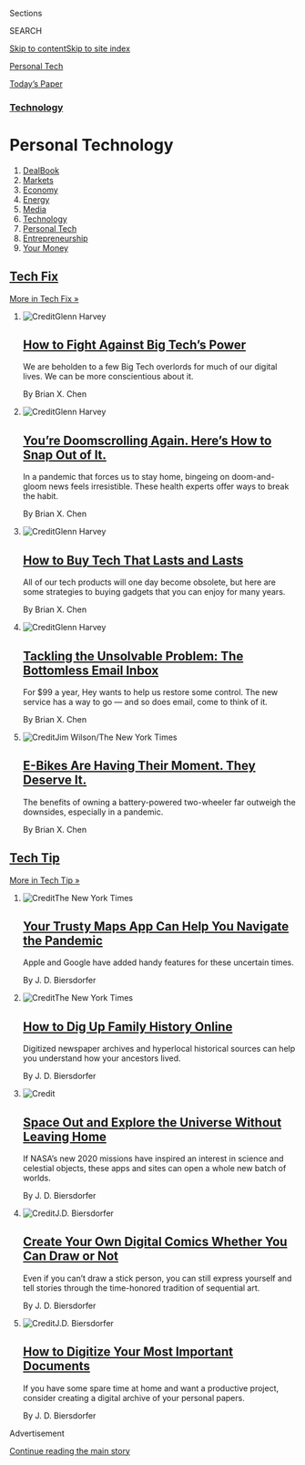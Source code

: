<div id="app">

<div>

<div class="NYTAppHideMasthead css-zz1s19 e1suatyy0">

<div class="section css-ui9rw0 e1suatyy2">

<div class="css-11hrj97 er09x8g0">

<div class="css-6n7j50">

</div>

<span class="css-1dv1kvn">Sections</span>

<div class="css-10488qs">

<span class="css-1dv1kvn">SEARCH</span>

</div>

[Skip to content](#site-content)[Skip to site index](#site-index)

</div>

<div id="masthead-section-label" class="css-1fnb9ct eaxe0e00">

[Personal
Tech](https://www.nytimes3xbfgragh.onion/section/technology/personaltech)

</div>

<div class="css-10698na e1huz5gh0">

</div>

</div>

<div id="masthead-bar-one" class="section hasLinks css-15hmgas e1csuq9d3">

<div class="css-uqyvli e1csuq9d0">

</div>

<div class="css-1uqjmks e1csuq9d1">

</div>

<div class="css-9e9ivx">

[](https://myaccount.nytimes3xbfgragh.onion/auth/login?response_type=cookie&client_id=vi)

</div>

<div class="css-1bvtpon e1csuq9d2">

[Today’s
Paper](https://www.nytimes3xbfgragh.onion/section/todayspaper)

</div>

</div>

</div>

</div>

<div data-aria-hidden="false">

<div id="site-content" data-role="main">

<div id="collection-personaltech" class="section css-15h4p1b e9abtgs0">

<div class="css-1j21atc e1svk9qx1">

<div class="css-fmiefx e1svk9qx2">

<div class="css-1hk7r2m eu54l5x0">

<div id="sponsor-wrapper" class="css-7a1pgi eaca97t0" type="sponsor" hidden="">

<div id="sponsor-slug" class="css-1l4mleb eaca97t1" hidden="">

Supported by

</div>

[Continue reading the main
story](#after-sponsor)

<div id="sponsor" class="ad sponsor-wrapper" style="text-align:left;height:100%;display:block">

</div>

<div id="after-sponsor">

</div>

</div>

</div>

### <span class="css-5xm8y ezz4tcd1">[Technology](/section/technology)</span>

</div>

<div class="css-nfcc9b e1svk9qx3">

<div class="css-vl9dhg e1svk9qx5">

<div class="css-1nrhkj6 e1svk9qx6">

# Personal Technology

<div class="follow-button-placeholder" data-collection-id="">

</div>

</div>

</div>

</div>

</div>

1.  [DealBook](/pages/business/dealbook/index.html)
2.  [Markets](https://markets.on.nytimes3xbfgragh.onion)
3.  [Economy](/section/business/economy)
4.  [Energy](/section/business/energy-environment)
5.  [Media](/section/business/media)
6.  [Technology](/section/technology)
7.  [Personal Tech](/section/technology/personaltech)
8.  [Entrepreneurship](/section/business/smallbusiness)
9.  [Your Money](/section/your-money)

<div class="css-4svvz1 ekkqrpp0">

<div class="section 5-band css-1xsib86 ep7jkp60">

## [Tech Fix](/column/tech-fix)

[More in Tech Fix
    »](/column/tech-fix)

1.  ![<span class="css-1hhnwbi e1oaj3zl2"><span class="css-1dv1kvn">Credit</span>Glenn
    Harvey</span>](https://static01.graylady3jvrrxbe.onion/images/2020/07/30/business/29Techfix-illo/30Techfix-illo-videoLarge.jpg)
    
    <div class="css-10wtrbd">
    
    ## [How to Fight Against Big Tech’s Power](/2020/07/29/technology/personaltech/big-tech-power-how-to-fight.html)
    
    We are beholden to a few Big Tech overlords for much of our digital
    lives. We can be more conscientious about
    it.
    
    <span class="css-me3p27"></span><span class="css-1dydysp e4e4i5l3"></span><span class="css-9voj2j">By
    <span class="css-1baulvz last-byline" itemprop="name">Brian X.
    Chen</span></span>
    
    </div>

2.  ![<span class="css-1hhnwbi e1oaj3zl2"><span class="css-1dv1kvn">Credit</span>Glenn
    Harvey</span>](https://static01.graylady3jvrrxbe.onion/images/2020/07/16/business/16Techfix-illo/15Techfix-illo-videoLarge-v2.jpg)
    
    <div class="css-10wtrbd">
    
    ## [You’re Doomscrolling Again. Here’s How to Snap Out of It.](/2020/07/15/technology/personaltech/youre-doomscrolling-again-heres-how-to-snap-out-of-it.html)
    
    In a pandemic that forces us to stay home, bingeing on
    doom-and-gloom news feels irresistible. These health experts offer
    ways to break the
    habit.
    
    <span class="css-me3p27"></span><span class="css-1dydysp e4e4i5l3"></span><span class="css-9voj2j">By
    <span class="css-1baulvz last-byline" itemprop="name">Brian X.
    Chen</span></span>
    
    </div>

3.  ![<span class="css-1hhnwbi e1oaj3zl2"><span class="css-1dv1kvn">Credit</span>Glenn
    Harvey</span>](https://static01.graylady3jvrrxbe.onion/images/2020/07/09/business/09Techfix-illo/07Techfix-illo-videoLarge.jpg)
    
    <div class="css-10wtrbd">
    
    ## [How to Buy Tech That Lasts and Lasts](/2020/07/08/technology/personaltech/tech-that-lasts.html)
    
    All of our tech products will one day become obsolete, but here are
    some strategies to buying gadgets that you can enjoy for many
    years.
    
    <span class="css-me3p27"></span><span class="css-1dydysp e4e4i5l3"></span><span class="css-9voj2j">By
    <span class="css-1baulvz last-byline" itemprop="name">Brian X.
    Chen</span></span>
    
    </div>

4.  ![<span class="css-1hhnwbi e1oaj3zl2"><span class="css-1dv1kvn">Credit</span>Glenn
    Harvey</span>](https://static01.graylady3jvrrxbe.onion/images/2020/06/17/business/17Techfix-illo/17Techfix-illo-videoLarge.jpg)
    
    <div class="css-10wtrbd">
    
    ## [Tackling the Unsolvable Problem: The Bottomless Email Inbox](/2020/06/17/technology/personaltech/hey-email-service-screening.html)
    
    For $99 a year, Hey wants to help us restore some control. The new
    service has a way to go — and so does email, come to think of
    it.
    
    <span class="css-me3p27"></span><span class="css-1dydysp e4e4i5l3"></span><span class="css-9voj2j">By
    <span class="css-1baulvz last-byline" itemprop="name">Brian X.
    Chen</span></span>
    
    </div>

5.  ![<span class="css-1hhnwbi e1oaj3zl2"><span class="css-1dv1kvn">Credit</span>Jim
    Wilson/The New York
    Times</span>](https://static01.graylady3jvrrxbe.onion/images/2020/06/03/business/03techfix1/merlin_173044968_b11a15e2-c026-42bf-b05b-38a6d8a3782a-videoLarge.jpg)
    
    <div class="css-10wtrbd">
    
    ## [E-Bikes Are Having Their Moment. They Deserve It.](/2020/06/03/technology/personaltech/e-bikes-are-having-their-moment-they-deserve-it.html)
    
    The benefits of owning a battery-powered two-wheeler far outweigh
    the downsides, especially in a
    pandemic.
    
    <span class="css-me3p27"></span><span class="css-1dydysp e4e4i5l3"></span><span class="css-9voj2j">By
    <span class="css-1baulvz last-byline" itemprop="name">Brian X.
    Chen</span></span>
    
    </div>

</div>

<div class="section 5-band css-1ftj7uz ep7jkp60">

## [Tech Tip](/column/tech-tip)

[More in Tech Tip
    »](/column/tech-tip)

1.  ![<span class="css-1hhnwbi e1oaj3zl2"><span class="css-1dv1kvn">Credit</span>The
    New York
    Times</span>](https://static01.graylady3jvrrxbe.onion/images/2020/07/22/technology/personaltech/22TECHTIP_TOP/22TECHTIP_TOP-videoLarge.jpg)
    
    <div class="css-10wtrbd">
    
    ## [Your Trusty Maps App Can Help You Navigate the Pandemic](/2020/07/22/technology/personaltech/maps-apps-coronavirus-pandemic.html)
    
    Apple and Google have added handy features for these uncertain
    times.
    
    <span class="css-me3p27"></span><span class="css-1dydysp e4e4i5l3"></span><span class="css-9voj2j">By
    <span class="css-1baulvz last-byline" itemprop="name">J. D.
    Biersdorfer</span></span>
    
    </div>

2.  ![<span class="css-1hhnwbi e1oaj3zl2"><span class="css-1dv1kvn">Credit</span>The
    New York
    Times</span>](https://static01.graylady3jvrrxbe.onion/images/2020/06/24/technology/personaltech/24TECHTIP_TOP/24TECHTIP_TOP-videoLarge.jpg)
    
    <div class="css-10wtrbd">
    
    ## [How to Dig Up Family History Online](/2020/06/24/technology/personaltech/family-history-genealogy-online.html)
    
    Digitized newspaper archives and hyperlocal historical sources can
    help you understand how your ancestors
    lived.
    
    <span class="css-me3p27"></span><span class="css-1dydysp e4e4i5l3"></span><span class="css-9voj2j">By
    <span class="css-1baulvz last-byline" itemprop="name">J. D.
    Biersdorfer</span></span>
    
    </div>

3.  ![<span class="css-1hhnwbi e1oaj3zl2"><span class="css-1dv1kvn">Credit</span></span>](https://static01.graylady3jvrrxbe.onion/images/2020/05/27/technology/personaltech/27TECHTIP_TOP/27TECHTIP_TOP-videoLarge.jpg)
    
    <div class="css-10wtrbd">
    
    ## [Space Out and Explore the Universe Without Leaving Home](/2020/05/27/technology/personaltech/techtip-nasa-apps.html)
    
    If NASA’s new 2020 missions have inspired an interest in science and
    celestial objects, these apps and sites can open a whole new batch
    of
    worlds.
    
    <span class="css-me3p27"></span><span class="css-1dydysp e4e4i5l3"></span><span class="css-9voj2j">By
    <span class="css-1baulvz last-byline" itemprop="name">J. D.
    Biersdorfer</span></span>
    
    </div>

4.  ![<span class="css-1hhnwbi e1oaj3zl2"><span class="css-1dv1kvn">Credit</span>J.D.
    Biersdorfer</span>](https://static01.graylady3jvrrxbe.onion/images/2020/04/30/technology/personaltech/30-TECHTIP-PRINT/29TECHTIP_TOP-videoLarge.jpg)
    
    <div class="css-10wtrbd">
    
    ## [Create Your Own Digital Comics Whether You Can Draw or Not](/2020/04/29/technology/personaltech/create-your-own-digital-comics-whether-you-can-draw-or-not.html)
    
    Even if you can’t draw a stick person, you can still express
    yourself and tell stories through the time-honored tradition of
    sequential
    art.
    
    <span class="css-me3p27"></span><span class="css-1dydysp e4e4i5l3"></span><span class="css-9voj2j">By
    <span class="css-1baulvz last-byline" itemprop="name">J. D.
    Biersdorfer</span></span>
    
    </div>

5.  ![<span class="css-1hhnwbi e1oaj3zl2"><span class="css-1dv1kvn">Credit</span>J.D.
    Biersdorfer</span>](https://static01.graylady3jvrrxbe.onion/images/2020/04/02/technology/personaltech/02TECHTIP-LEAD/01TECHTIP_01-videoLarge.jpg)
    
    <div class="css-10wtrbd">
    
    ## [How to Digitize Your Most Important Documents](/2020/04/01/technology/personaltech/digitizing-important-documents.html)
    
    If you have some spare time at home and want a productive project,
    consider creating a digital archive of your personal
    papers.
    
    <span class="css-me3p27"></span><span class="css-1dydysp e4e4i5l3"></span><span class="css-9voj2j">By
    <span class="css-1baulvz last-byline" itemprop="name">J. D.
    Biersdorfer</span></span>
    
    </div>

</div>

<div id="mid1-wrapper" class="css-1mn4oms eaca97t0" type="rank">

<div id="mid1-slug" class="css-1tag3rd eaca97t1">

Advertisement

</div>

[Continue reading the main
story](#after-mid1)

<div id="mid1" class="ad mid1-wrapper" style="text-align:center;height:100%;display:block">

</div>

<div id="after-mid1">

</div>

</div>

<div class="section 5-band css-1ftj7uz ep7jkp60">

## [Tech We’re Using](/column/tech-we-are-using)

[More in Tech We’re Using
    »](/column/tech-we-are-using)

1.  ![<span class="css-1hhnwbi e1oaj3zl2"><span class="css-1dv1kvn">Credit</span>Tom
    Brenner/The New York
    Times</span>](https://static01.graylady3jvrrxbe.onion/images/2019/12/18/business/18techusing1/merlin_139111119_8a989ef0-5d07-43c4-8bd7-870a780b69dd-videoLarge.jpg)
    
    <div class="css-10wtrbd">
    
    ## [What We Learned About the Technology That Times Journalists Use](/2019/12/18/technology/personaltech/technology-times-journalists-use.html)
    
    After three years and more than 130 columns, the smartphone was
    tops. There were also some deliberate Luddites among
    us.
    
    <span class="css-me3p27"></span><span class="css-1dydysp e4e4i5l3"></span><span class="css-9voj2j">By
    <span class="css-1baulvz last-byline" itemprop="name">Brian X.
    Chen</span></span>
    
    </div>

2.  ![<span class="css-1hhnwbi e1oaj3zl2"><span class="css-1dv1kvn">Credit</span>Ting
    Shen for The New York
    Times</span>](https://static01.graylady3jvrrxbe.onion/images/2019/12/04/business/04techusing/merlin_165174558_81dadebe-7f3a-4287-a92c-a11bc7774a46-videoLarge.jpg)
    
    <div class="css-10wtrbd">
    
    ## [Silicon Valley Learns Washington’s Language (and Vice Versa)](/2019/12/04/technology/personaltech/silicon-valley-washington.html)
    
    Big Tech’s presence in the capital is unmistakable, and its
    interests intersect with more and more issues, says David McCabe, a
    tech policy
    reporter.
    
    <span class="css-me3p27"></span><span class="css-1dydysp e4e4i5l3"></span><span class="css-9voj2j">By
    <span class="css-1baulvz last-byline" itemprop="name">David
    McCabe</span></span>
    
    </div>

3.  ![<span class="css-1hhnwbi e1oaj3zl2"><span class="css-1dv1kvn">Credit</span>Haruka
    Sakaguchi for The New York
    Times</span>](https://static01.graylady3jvrrxbe.onion/images/2019/11/27/business/27techusing1/27techusing1-videoLarge-v2.jpg)
    
    <div class="css-10wtrbd">
    
    ## [A Big Screen to Sift Through Recruits](/2019/11/27/technology/personaltech/young-tech-users.html)
    
    Many people joining the newsroom are digitally savvy and helping
    media with a digital transition, says Theodore Kim, who runs
    fellowships and
    internships.
    
    <span class="css-me3p27"></span><span class="css-1dydysp e4e4i5l3"></span><span class="css-9voj2j">By
    <span class="css-1baulvz last-byline" itemprop="name">Theodore
    Kim</span></span>
    
    </div>

4.  ![<span class="css-1hhnwbi e1oaj3zl2"><span class="css-1dv1kvn">Credit</span>Gabby
    Jones for The New York
    Times</span>](https://static01.graylady3jvrrxbe.onion/images/2019/11/20/business/20techusing/20techusing-videoLarge.jpg)
    
    <div class="css-10wtrbd">
    
    ## [Want the Greenest Device? You May Already Own It](/2019/11/20/technology/personaltech/green-environmental-tech.html)
    
    One way to help the planet is not to buy new tech, especially stuff
    the planet never needed, says Kendra Pierre-Louis, who reports on
    the
    environment.
    
    <span class="css-me3p27"></span><span class="css-1dydysp e4e4i5l3"></span><span class="css-9voj2j">By
    <span class="css-1baulvz last-byline" itemprop="name">Kendra
    Pierre-Louis</span></span>
    
    </div>

5.  ![<span class="css-1hhnwbi e1oaj3zl2"><span class="css-1dv1kvn">Credit</span>Karsten
    Moran for The New York
    Times</span>](https://static01.graylady3jvrrxbe.onion/images/2019/11/12/business/12techusing1/12techusing1-videoLarge.jpg)
    
    <div class="css-10wtrbd">
    
    ## [In Data Journalism, Tech Matters Less Than the People](/2019/11/13/technology/personaltech/data-journalism-economics.html)
    
    Ben Casselman, an economics reporter, uses a programming language
    called R and works with vast data sets. But he says interviews still
    make for the best
    stories.
    
    <span class="css-me3p27"></span><span class="css-1dydysp e4e4i5l3"></span><span class="css-9voj2j">By
    <span class="css-1baulvz last-byline" itemprop="name">Ben
    Casselman</span></span>
    
    </div>

</div>

<div class="section 5-band css-1ftj7uz ep7jkp60">

## [Technology](/section/technology)

[More in Technology
    »](/section/technology)

1.  ![<span class="css-1hhnwbi e1oaj3zl2"><span class="css-1dv1kvn">Credit</span></span>](https://static01.graylady3jvrrxbe.onion/images/2020/08/02/business/02twitterteen-clark-copy/02twitterteen-clark-copy-videoLarge.jpg)
    
    <div class="css-10wtrbd">
    
    ## [From Minecraft Tricks to Twitter Hack: A Florida Teen’s Troubled Online Path](/2020/08/02/technology/florida-teenager-twitter-hack.html)
    
    The teenage “mastermind” of the recent Twitter breach, who had a
    difficult family life, poured his energy into video games and
    cryptocurrency.
    
    <span class="css-me3p27"></span><span class="css-1dydysp e4e4i5l3"></span><span class="css-9voj2j">By
    <span class="css-1baulvz" itemprop="name">Nathaniel Popper</span>,
    <span class="css-1baulvz" itemprop="name">Kate Conger</span> and
    <span class="css-1baulvz last-byline" itemprop="name">Kellen
    Browning</span></span>
    
    </div>

2.  ![<span class="css-1hhnwbi e1oaj3zl2"><span class="css-1dv1kvn">Credit</span>Martin
    Bureau/Agence France-Presse — Getty
    Images</span>](https://static01.graylady3jvrrxbe.onion/images/2020/08/01/business/01tiktok/merlin_175185663_9e434ff0-7dd2-45cb-9722-b47752b5bd81-videoLarge.jpg)
    
    <div class="css-10wtrbd">
    
    ## [ByteDance Said to Offer to Sell TikTok’s U.S. Operations](/2020/08/01/technology/tiktok-sale-trump-ban.html)
    
    The Trump administration has said the video app poses security
    concerns because of its Chinese
    ownership.
    
    <span class="css-me3p27"></span><span class="css-1dydysp e4e4i5l3"></span><span class="css-9voj2j">By
    <span class="css-1baulvz" itemprop="name">Raymond Zhong</span> and
    <span class="css-1baulvz last-byline" itemprop="name">Steve
    Lohr</span></span>
    
    </div>

3.  ![<span class="css-1hhnwbi e1oaj3zl2"><span class="css-1dv1kvn">Credit</span>Anjum
    Naveed/Associated
    Press</span>](https://static01.graylady3jvrrxbe.onion/images/2020/08/01/business/01tiktok-explainer/merlin_174789882_5921ddba-8b0b-4810-8be5-13759f7e727c-videoLarge.jpg)
    
    <div class="css-10wtrbd">
    
    ## [What’s Going On With TikTok? Here’s What We Know](/2020/08/01/technology/tiktok-trump-microsoft-bytedance-china-ban.html)
    
    President Trump is talking about banning the app. TikTok may also
    sell its U.S. operations. Let’s sort through it all
    here.
    
    <span class="css-me3p27"></span><span class="css-1dydysp e4e4i5l3"></span><span class="css-9voj2j">By
    <span class="css-1baulvz last-byline" itemprop="name">David
    McCabe</span></span>
    
    </div>

4.  ![<span class="css-1hhnwbi e1oaj3zl2"><span class="css-1dv1kvn">Credit</span></span>](https://static01.graylady3jvrrxbe.onion/images/2020/07/31/business/facebook-july-ads-1596240062542/facebook-july-ads-1596240062542-videoLarge.png)
    
    <div class="css-10wtrbd">
    
    ## [More Than 1,000 Companies Boycotted Facebook. Did It Work?](/2020/08/01/business/media/facebook-boycott.html)
    
    Major advertisers on Facebook reduced their spending by millions of
    dollars in July, but not enough to significantly damage the
    platform’s
    revenue.
    
    <span class="css-me3p27"></span><span class="css-1dydysp e4e4i5l3"></span><span class="css-9voj2j">By
    <span class="css-1baulvz" itemprop="name">Tiffany Hsu</span> and
    <span class="css-1baulvz last-byline" itemprop="name">Eleanor
    Lutz</span></span>
    
    </div>

5.  ![<span class="css-1hhnwbi e1oaj3zl2"><span class="css-1dv1kvn">Credit</span>David
    Walter Banks for The New York
    Times</span>](https://static01.graylady3jvrrxbe.onion/images/2020/08/03/fashion/03TIKTOK-BAN-jp/03TIKTOK-BAN-jp-videoLarge-v2.jpg)
    
    <div class="css-10wtrbd">
    
    ## [TikTok Ban? Creators and Fans Are Big Mad](/2020/08/02/style/tiktok-ban-threat-trump.html)
    
    The uncertainty over the future of the wildly popular video app has
    brought chaos to its user community — and to the entertainment and
    advertising industries as
    well.
    
    <span class="css-me3p27"></span><span class="css-1dydysp e4e4i5l3"></span><span class="css-9voj2j">By
    <span class="css-1baulvz last-byline" itemprop="name">Taylor
    Lorenz</span></span>
    
    </div>

</div>

<div id="mid2-wrapper" class="css-1mn4oms eaca97t0" type="rank">

<div id="mid2-slug" class="css-1tag3rd eaca97t1">

Advertisement

</div>

[Continue reading the main
story](#after-mid2)

<div id="mid2" class="ad mid2-wrapper" style="text-align:center;height:100%;display:block">

</div>

<div id="after-mid2">

</div>

</div>

</div>

<div class="css-185go5a e1o5byef0">

<div class="css-15cbhtu">

  - [Latest](#stream-panel)
  - <span class="css-6n7j50">Search</span>
    <div class="control">
    <div class="label-container css-1dv1kvn">
    Search
    </div>
    <div class="css-wm4t3d">
    **<span id="clear-search-input" class="css-1dv1kvn">Clear this text
    input</span>
    </div>
    </div>
    <span class="css-1iovbfw"></span>

<div id="stream-panel" class="section css-8msx5b e1jz0cab1">

<div class="css-13mho3u">

1.  
    
    <div class="css-1cp3ece">
    
    <div class="css-1l4spti">
    
    [](/2020/07/31/technology/william-english-who-helped-build-the-computer-mouse-dies-at-91.html)
    
    <div class="css-79elbk">
    
    ![](https://static01.graylady3jvrrxbe.onion/images/2020/08/02/obituaries/02English-obit1/Obit-English1-thumbWide.jpg?quality=75&auto=webp&disable=upscale)
    
    </div>
    
    ## William English, Who Helped Build the Computer Mouse, Dies at 91
    
    He was one of the computing pioneers who “showed what a computer
    interface could — and should — look like,” a colleague said.
    
    <div class="css-1nqbnmb ea5icrr0">
    
    By <span class="css-1n7hynb">Cade
    Metz</span>
    
    </div>
    
    </div>
    
    <div class="css-1lc2l26 e1xfvim33">
    
    </div>
    
    </div>

2.  
    
    <div class="css-1cp3ece">
    
    <div class="css-1l4spti">
    
    [](/2020/07/28/fashion/weddings/livestream-your-wedding-like-a-pro.html)
    
    <div class="css-79elbk">
    
    ![](https://static01.graylady3jvrrxbe.onion/images/2020/08/02/fashion/00LIVE-STREAM-WED-COMBO/00LIVE-STREAM-WED-COMBO-thumbWide.jpg?quality=75&auto=webp&disable=upscale)
    
    </div>
    
    ### <span class="css-m70j1g">Field Notes</span>
    
    ## Livestream Your Wedding Like a Pro
    
    These gadgets will help you improve the production quality and
    create memorable experiences for you and your digital guests.
    
    <div class="css-1nqbnmb ea5icrr0">
    
    By <span class="css-1n7hynb">Daniel
    Bortz</span>
    
    </div>
    
    </div>
    
    <div class="css-1lc2l26 e1xfvim33">
    
    </div>
    
    </div>

3.  
    
    <div class="css-1cp3ece">
    
    <div class="css-1l4spti">
    
    [](/2020/07/23/travel/artificial-intelligence-coronavirus-passport.html)
    
    <div class="css-79elbk">
    
    ![](https://static01.graylady3jvrrxbe.onion/images/2020/08/01/travel/23aipassport/23aipassport-thumbWide.jpg?quality=75&auto=webp&disable=upscale)
    
    </div>
    
    ## A High-Tech Array of Travel Tools: ‘Smart’ Health Cards, Temperature-Reading Glasses and More
    
    Products that rely on artificial intelligence aim to make travel
    safer during the pandemic. But hefty prices and privacy concerns are
    issues.
    
    <div class="css-1nqbnmb ea5icrr0">
    
    By <span class="css-1n7hynb">Debra
    Kamin</span>
    
    </div>
    
    </div>
    
    <div class="css-1lc2l26 e1xfvim33">
    
    </div>
    
    </div>

4.  
    
    <div class="css-1cp3ece">
    
    <div class="css-1l4spti">
    
    [](/2020/07/16/business/car-insurance-app-discounts.html)
    
    <div class="css-79elbk">
    
    ![](https://static01.graylady3jvrrxbe.onion/images/2020/07/17/business/17WHEELS1/merlin_146064276_97aea028-0fa5-44a4-8ad0-7a642ae3199a-thumbWide.jpg?quality=75&auto=webp&disable=upscale)
    
    </div>
    
    ### <span class="css-m70j1g">Wheels</span>
    
    ## Letting Your Insurer Ride Shotgun, for a Discounted Rate
    
    Most big car insurers offer apps that monitor your driving, and one
    start-up requires it. The trade-off in privacy is a premium that
    could be substantially cheaper for safe drivers.
    
    <div class="css-1nqbnmb ea5icrr0">
    
    By <span class="css-1n7hynb">Paul
    Stenquist</span>
    
    </div>
    
    </div>
    
    <div class="css-1lc2l26 e1xfvim33">
    
    </div>
    
    </div>

5.  
    
    <div class="css-1cp3ece">
    
    <div class="css-1l4spti">
    
    [](/2020/07/14/style/assistive-technology.html)
    
    <div class="css-79elbk">
    
    ![](https://static01.graylady3jvrrxbe.onion/images/2020/07/14/multimedia/14ADA-TECHNOLOGY/14ADA-TECHNOLOGY-thumbWide.jpg?quality=75&auto=webp&disable=upscale)
    
    </div>
    
    ## Disabled Do-It-Yourselfers Lead Way to Technology Gains
    
    So long to overhyped innovations. Hello to tech that embeds
    accessibility into everyday devices.
    
    <div class="css-1nqbnmb ea5icrr0">
    
    By <span class="css-1n7hynb">David M.
    Perry</span>
    
    </div>
    
    </div>
    
    <div class="css-1lc2l26 e1xfvim33">
    
    </div>
    
    </div>

6.  
    
    <div class="css-1cp3ece">
    
    <div class="css-1l4spti">
    
    [](/2020/07/07/health/vision-problems-technology-headsets.html)
    
    <div class="css-79elbk">
    
    ![](https://static01.graylady3jvrrxbe.onion/images/2020/07/08/multimedia/08sp-ff-vision1/08sp-ff-vision1-thumbWide.jpg?quality=75&auto=webp&disable=upscale)
    
    </div>
    
    ## Technology Bridges the Gap to Better Sight
    
    More than 6 million Americans have vision problems that cannot be
    corrected by glasses or contact lenses. Companies like IrisVision
    are creating headsets to help them see better.
    
    <div class="css-1nqbnmb ea5icrr0">
    
    By <span class="css-1n7hynb">Janet
    Morrissey</span>
    
    </div>
    
    </div>
    
    <div class="css-1lc2l26 e1xfvim33">
    
    </div>
    
    </div>

7.  
    
    <div class="css-1cp3ece">
    
    <div class="css-1l4spti">
    
    [](/2020/07/01/technology/personaltech/make-your-tech-last-longer.html)
    
    <div class="css-79elbk">
    
    ![](https://static01.graylady3jvrrxbe.onion/images/2020/07/02/business/02Techfix-illo/01Techfix-illo-thumbWide.jpg?quality=75&auto=webp&disable=upscale)
    
    </div>
    
    ### <span class="css-m70j1g">Tech Fix</span>
    
    ## How to Make Your Tech Last Longer
    
    In a pandemic-induced recession, it’s more important than ever to
    take care of our smartphones and other gadgets.
    
    <div class="css-1nqbnmb ea5icrr0">
    
    By <span class="css-1n7hynb">Brian X.
    Chen</span>
    
    </div>
    
    </div>
    
    <div class="css-1lc2l26 e1xfvim33">
    
    </div>
    
    </div>

8.  
    
    <div class="css-1cp3ece">
    
    <div class="css-1l4spti">
    
    [](/2020/06/19/technology/last-of-us-2-gameplay.html)
    
    <div class="css-79elbk">
    
    ![](https://static01.graylady3jvrrxbe.onion/images/2020/06/21/business/19lastofus-conversation-01/19lastofus-conversation-01-thumbWide-v2.jpg?quality=75&auto=webp&disable=upscale)
    
    </div>
    
    ## Two Gamers Played ‘The Last of Us Part II.’ They Were Blown Away.
    
    When the original video game was transcendental, can a sequel top
    it? Two Times reporters debate the answer.
    
    <div class="css-1nqbnmb ea5icrr0">
    
    By <span class="css-1n7hynb">Mike Isaac <span>and</span> Conor
    Dougherty</span>
    
    </div>
    
    </div>
    
    <div class="css-1lc2l26 e1xfvim33">
    
    </div>
    
    </div>

9.  
    
    <div class="css-1cp3ece">
    
    <div class="css-1l4spti">
    
    [](/2020/06/10/business/economy/fintechs-loan-small-business.html)
    
    <div class="css-79elbk">
    
    ![](https://static01.graylady3jvrrxbe.onion/images/2020/07/04/business/14sp-ff-fintech/14sp-ff-fintech-thumbWide-v2.jpg?quality=75&auto=webp&disable=upscale)
    
    </div>
    
    ## What Are Fintechs and How Can They Help Small Business?
    
    Online financial service companies are filling a gap, especially as
    companies have altered how they work.
    
    <div class="css-1nqbnmb ea5icrr0">
    
    By <span class="css-1n7hynb">Paul
    Sullivan</span>
    
    </div>
    
    </div>
    
    <div class="css-1lc2l26 e1xfvim33">
    
    </div>
    
    </div>

10. 
    
    <div class="css-1cp3ece">
    
    <div class="css-1l4spti">
    
    [](/2020/06/03/health/coronavirus-contact-tracing-apps.html)
    
    <div class="css-79elbk">
    
    ![](https://static01.graylady3jvrrxbe.onion/images/2020/05/28/science/00VIRUS-TECHTRACE1/00VIRUS-TECHTRACE1-thumbWide-v2.jpg?quality=75&auto=webp&disable=upscale)
    
    </div>
    
    ## Contact Tracing With Your Phone: It’s Easier but There Are Tradeoffs
    
    Lots of new app ideas are emerging to track Covid-19, but each has
    issues around privacy, location accuracy and how much appeal it will
    have to the public and to health officials.
    
    <div class="css-1nqbnmb ea5icrr0">
    
    By <span class="css-1n7hynb">Matt Richtel</span>
    
    </div>
    
    </div>
    
    <div class="css-1lc2l26 e1xfvim33">
    
    </div>
    
    </div>

<div class="css-13mho3u">

<div class="css-1t62hi8">

<div class="css-1stvaey">

Show
More

<div>

<div style="border:0;clip:rect(0 0 0 0);height:1px;margin:-1px;overflow:hidden;white-space:nowrap;padding:0;width:1px;position:absolute" data-role="log" data-aria-live="assertive">

</div>

<div style="border:0;clip:rect(0 0 0 0);height:1px;margin:-1px;overflow:hidden;white-space:nowrap;padding:0;width:1px;position:absolute" data-role="log" data-aria-live="assertive">

</div>

<div style="border:0;clip:rect(0 0 0 0);height:1px;margin:-1px;overflow:hidden;white-space:nowrap;padding:0;width:1px;position:absolute" data-role="log" data-aria-live="polite">

</div>

<div style="border:0;clip:rect(0 0 0 0);height:1px;margin:-1px;overflow:hidden;white-space:nowrap;padding:0;width:1px;position:absolute" data-role="log" data-aria-live="polite">

</div>

</div>

</div>

</div>

</div>

</div>

<div class="css-g6hk37 supplemental">

<div id="mid3-wrapper" class="css-10wkyv7 eaca97t0" type="lede">

<div id="mid3-slug" class="css-1tag3rd eaca97t1">

Advertisement

</div>

[Continue reading the main
story](#after-mid3)

<div id="mid3" class="ad mid3-wrapper" style="text-align:center;height:100%;display:block;min-height:250px">

</div>

<div id="after-mid3">

</div>

</div>

## Follow Us

<div class="module-body">

  - [**<span data-aria-hidden="true">nytimesbits</span><span class="css-1dv1kvn">twitter
    page for nytimesbits</span>](https://twitter.com/nytimesbits)

</div>

<div id="mktg-wrapper" class="css-oxle51 eaca97t0" type="mktg">

<div id="mktg-slug" class="css-1tag3rd eaca97t1">

Advertisement

</div>

[Continue reading the main
story](#after-mktg)

<div id="mktg" class="ad mktg-wrapper" style="text-align:center;height:100%;display:block">

</div>

<div id="after-mktg">

</div>

</div>

</div>

</div>

</div>

</div>

</div>

</div>

## Site Index

<div>

</div>

## Site Information Navigation

  - [© <span>2020</span> <span>The New York Times
    Company</span>](https://help.nytimes3xbfgragh.onion/hc/en-us/articles/115014792127-Copyright-notice)

<!-- end list -->

  - [NYTCo](https://www.nytco.com/)
  - [Contact
    Us](https://help.nytimes3xbfgragh.onion/hc/en-us/articles/115015385887-Contact-Us)
  - [Work with us](https://www.nytco.com/careers/)
  - [Advertise](https://nytmediakit.com/)
  - [T Brand Studio](http://www.tbrandstudio.com/)
  - [Your Ad
    Choices](https://www.nytimes3xbfgragh.onion/privacy/cookie-policy#how-do-i-manage-trackers)
  - [Privacy](https://www.nytimes3xbfgragh.onion/privacy)
  - [Terms of
    Service](https://help.nytimes3xbfgragh.onion/hc/en-us/articles/115014893428-Terms-of-service)
  - [Terms of
    Sale](https://help.nytimes3xbfgragh.onion/hc/en-us/articles/115014893968-Terms-of-sale)
  - [Site
    Map](https://spiderbites.nytimes3xbfgragh.onion)
  - [Help](https://help.nytimes3xbfgragh.onion/hc/en-us)
  - [Subscriptions](https://www.nytimes3xbfgragh.onion/subscription?campaignId=37WXW)

</div>

</div>
